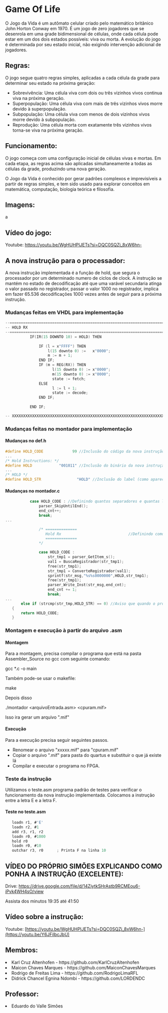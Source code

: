 # Game Of Life
O Jogo da Vida é um autômato celular criado pelo matemático britânico John Horton Conway em 1970. É um jogo de zero jogadores que se desenrola em uma grade bidimensional de células, onde cada célula pode estar em um dos dois estados possíveis: viva ou morta. A evolução do jogo é determinada por seu estado inicial, não exigindo intervenção adicional de jogadores.

## Regras:
O jogo segue quatro regras simples, aplicadas a cada célula da grade para determinar seu estado na próxima geração:
- Sobrevivência: Uma célula viva com dois ou três vizinhos vivos continua viva na próxima geração.
- Superpopulação: Uma célula viva com mais de três vizinhos vivos morre devido à superpopulação.
- Subpopulação: Uma célula viva com menos de dois vizinhos vivos morre devido à subpopulação.
- Reprodução: Uma célula morta com exatamente três vizinhos vivos torna-se viva na próxima geração.

## Funcionamento:
O jogo começa com uma configuração inicial de células vivas e mortas. Em cada etapa, as regras acima são aplicadas simultaneamente a todas as células da grade, produzindo uma nova geração.

O Jogo da Vida é conhecido por gerar padrões complexos e imprevisíveis a partir de regras simples, e tem sido usado para explorar conceitos em matemática, computação, biologia teórica e filosofia.

## Imagens:

a

## Vídeo do jogo:
Youtube: https://youtu.be/WgHUHPlJETs?si=DQC0SQZj_8xW6hn-

## A nova instrução para o processador:
A nova instrução implementada é a função de hold, que segura o processador por um determinado numero de ciclos de clock. A instrução se mantém no estado de decodificação até que uma varável secundaria atinga o valor passado no registrador, passar o valor 1000 no registrador, implica em fazer 65.536 decodificações 1000 vezes antes de seguir para a próxima instrução.

### Mudanças feitas em VHDL para implementação

 ```c
--========================================================================
-- HOLD RX
--========================================================================			
			IF(IR(15 DOWNTO 10) = HOLD) THEN
				
				IF (l = x"FFFF") THEN
					l(15 downto 0) :=	x"0000";
					m := m + 1;
				END IF;
				IF (m = REG(RX)) THEN
					  l(15 downto 0) :=	x"0000";  
					  m(15 downto 0) :=	x"0000";
					  state := fetch;
				ELSE
					  l := l + 1;
					  state := decode;
				END IF;
					
			END IF;		

-- XXXXXXXXXXXXXXXXXXXXXXXXXXXXXXXXXXXXXXXXXXXXXXXXXXXXXXXXXXXXXXXXXXXXXXX	
```

### Mudanças feitas no montador para implementação

#### Mudanças no def.h

 ```c
#define HOLD_CODE             99 //Inclusão do código da nova instrução
...
/* Hold Instructions: */
#define HOLD            "001011" //Inclusão do binário da nova instrução
...
/* HOLD */
#define HOLD_STR                "HOLD" //Inclusão do label (como aparecerá no código) a nova instrução
```

#### Mudanças no montador.c

 ```c
            case HOLD_CODE : //Definindo quantos separadores e quantas linhas minha instrução vai precisar
                parser_SkipUntilEnd();
                end_cnt++;
                break;
...

                /* ==============
                   Hold Rx                              //Definindo como a instrução deve ser montada
                   ==============
                */

                case HOLD_CODE :
                    str_tmp1 = parser_GetItem_s();
                    val1 = BuscaRegistrador(str_tmp1);
                    free(str_tmp1);
                    str_tmp1 = ConverteRegistrador(val1);
                    sprintf(str_msg,"%s%s0000000",HOLD,str_tmp1);
                    free(str_tmp1);
                    parser_Write_Inst(str_msg,end_cnt);
                    end_cnt += 1;
                    break;
...
        else if (strcmp(str_tmp,HOLD_STR) == 0) //Aviso que quando o programa encontrar a palavra hold, ele deve montar a instrução HOLD_CODE
    {
        return HOLD_CODE;
    }
```

### Montagem e execução à partir do arquivo .asm

#### Montagem

Para a montagem, precisa compilar o programa que está na pasta Assembler_Source no gcc com seguinte comando:

 gcc *.c -o main

 Também pode-se usar o makefile:
 
 make
  
 Depois disso
 
 ./montador <arquivoEntrada.asm> <cpuram.mif>
 
Isso ira gerar um arquivo ".mif"
 
 #### Execução
 
 Para a execução precisa seguir seguintes passos.

 - Renomear o arquivo "xxxxx.mif" para "cpuram.mif"
 - Copiar o arquivo ".mif" para pasta do quartus e substituir o que já existe lá
 - Compilar e executar o programa no FPGA.

### Teste da instrução

Utilizamos o teste.asm programa padrão de testes para verificar o funcionamento da nova instrução implementada. Colocamos a instrução entre a letra E e a letra F.

#### Teste no teste.asm

 ```c
	loadn r1, #'E'
	loadn r2, #1
	add r3, r1, r2
	loadn r0, #1000
	hold r0
	loadn r0, #10
	outchar r3, r0		; Printa F na linha 10
```

## VÍDEO DO PRÓPRIO SIMÕES EXPLICANDO COMO PONHA A INSTRUÇÃO (EXCELENTE):
Drive: https://drive.google.com/file/d/14ZiytkSHrAstb9RCMEou6-iPvk4WH4sO/view

Assista dos minutos 19:35 até 41:50

## Vídeo sobre a instrução:
Youtube: [https://youtu.be/WgHUHPlJETs?si=DQC0SQZj_8xW6hn-](https://youtu.be/Y6JFilbcJbU)

<h2>Membros:</h2>

<li> Karl Cruz Altenhofen - https://github.com/KarlCruzAltenhofen </li>
<li> Maicon Chaves Marques - https://github.com/MaiconChavesMarques </li>
<li> Rodrigo de Freitas Lima - https://github.com/RodrigoLimaRFL </li>
<li> Didrick Chancel Egnina Ndombi - https://github.com/LORDENDC </li>

<h2>Professor:</h2>

<li> Eduardo do Valle Simões </li>
